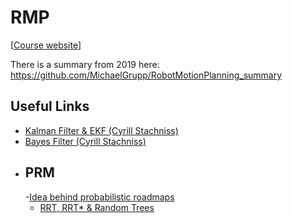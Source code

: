 # RMP

[[Course website](https://mvp.in.tum.de/courses/motion/index.html)]

There is a summary from 2019 here: https://github.com/MichaelGrupp/RobotMotionPlanning_summary

## Useful Links

- [Kalman Filter & EKF (Cyrill Stachniss)](https://www.youtube.com/watch?v=E-6paM_Iwfc)
- [Bayes Filter (Cyrill Stachniss)](https://www.youtube.com/watch?v=0lKHFJpaZvE)
- PRM
  - 
  -[Idea behind probabilistic roadmaps](https://www.youtube.com/watch?v=tlFVbHENPCI)
  - [RRT, RRT* & Random Trees](https://www.youtube.com/watch?v=Ob3BIJkQJEw)
